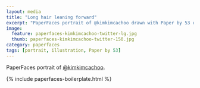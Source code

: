 ```yaml
---
layout: media
title: "Long hair leaning forward"
excerpt: "PaperFaces portrait of @kimkimcachoo drawn with Paper by 53 on an iPad."
image: 
  feature: paperfaces-kimkimcachoo-twitter-lg.jpg
  thumb: paperfaces-kimkimcachoo-twitter-150.jpg
category: paperfaces
tags: [portrait, illustration, Paper by 53]
---
```


PaperFaces portrait of [@kimkimcachoo](http://twitter.com/kimkimcachoo).

{% include paperfaces-boilerplate.html %}